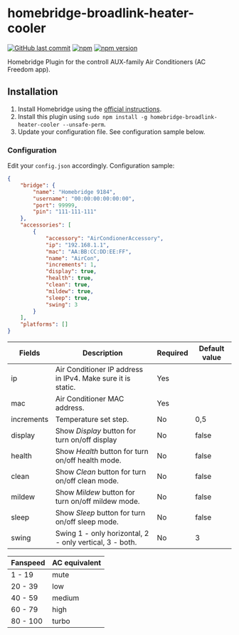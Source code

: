 # homebridge-broadlink-heater-cooler

[![GitHub last commit](https://img.shields.io/github/last-commit/makleso6/homebridge-broadlink-heater-cooler.svg)](https://github.com/makleso6/homebridge-broadlink-heater-cooler)
[![npm](https://img.shields.io/npm/dt/homebridge-broadlink-heater-cooler.svg)](https://www.npmjs.com/package/homebridge-broadlink-heater-cooler)
[![npm version](https://badge.fury.io/js/homebridge-broadlink-heater-cooler.svg)](https://badge.fury.io/js/homebridge-broadlink-heater-cooler)

Homebridge Plugin for the controll AUX-family Air Conditioners (AC Freedom app).

## Installation

1. Install Homebridge using the [official instructions](https://github.com/homebridge/homebridge/wiki).
2. Install this plugin using `sudo npm install -g homebridge-broadlink-heater-cooler --unsafe-perm`.
3. Update your configuration file. See configuration sample below.

### Configuration

Edit your `config.json` accordingly. Configuration sample:

```json
{
    "bridge": {
        "name": "Homebridge 9184",
        "username": "00:00:00:00:00:00",
        "port": 99999,
        "pin": "111-111-111"
    },
    "accessories": [
        {
            "accessory": "AirCondionerAccessory",
            "ip": "192.168.1.1",
            "mac": "AA:BB:CC:DD:EE:FF",
            "name": "AirCon",
            "increments": 1,
            "display": true,
            "health": true,
            "clean": true,
            "mildew": true,
            "sleep": true,
            "swing": 3
        }
    ],
    "platforms": []
}
```

| Fields               | Description                                                                     | Required | Default value |
|----------------------|---------------------------------------------------------------------------------|----------|-------------- |
| ip                   | Air Conditioner IP address in IPv4. Make sure it is static.                     | Yes      |               |
| mac                  | Air Conditioner MAC address.                                                    | Yes      |               |
| increments           | Temperature set step.                                                           | No       | 0,5           |
| display              | Show *Display* button for turn on/off display                                   | No       | false         |
| health               | Show *Health* button for turn on/off health mode.                               | No       | false         |
| clean                | Show *Clean* button for turn on/off clean mode.                                 | No       | false         |
| mildew               | Show *Mildew* button for turn on/off mildew mode.                               | No       | false         |
| sleep                | Show *Sleep* button for turn on/off sleep mode.                                 | No       | false         |
| swing                | Swing 1 - only horizontal, 2 - only vertical, 3 - both.                         | No       | 3             |



| Fanspeed | AC equivalent |
|--------- | --------------|
| 1 - 19   | mute          |
| 20 - 39  | low           |
| 40 - 59  | medium        |
| 60 - 79  | high          |
| 80 - 100 | turbo         |
